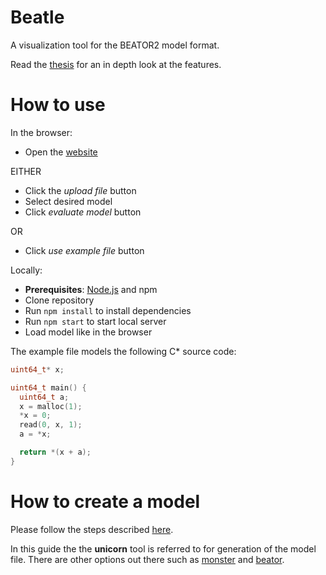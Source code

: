 # Beatle

A visualization tool for the BEATOR2 model format.

Read the [thesis](thesis.pdf) for an in depth look at the features.

# How to use

In the browser:

- Open the [website](https://cksystemsgroup.github.io/beator-visualizer/)

EITHER

- Click the _upload file_ button
- Select desired model
- Click _evaluate model_ button

OR

- Click _use example file_ button

Locally:

- **Prerequisites**: [Node.js](https://nodejs.org/en/) and npm
- Clone repository
- Run `npm install` to install dependencies
- Run `npm start` to start local server
- Load model like in the browser

The example file models the following C\* source code:

```c
uint64_t* x;

uint64_t main() {
  uint64_t a;
  x = malloc(1);
  *x = 0;
  read(0, x, 1);
  a = *x;

  return *(x + a);
}
```

# How to create a model

Please follow the steps described [here](https://github.com/cksystemsgroup/unicorn#Usage).

In this guide the the **unicorn** tool is referred to for generation of the model file. There are other options out there such as [monster](https://github.com/cksystemsgroup/monster) and [beator](https://github.com/cksystemsteaching/selfie/blob/main/tools/beator.c).
